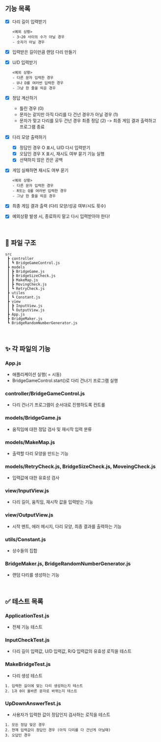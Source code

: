 ## 기능 목록
- [x] 다리 길이 입력받기
  ```
  <예외 상황>
  - 3~20 사이의 수가 아닐 경우
  - 숫자가 아닐 경우
  ```

- [x] 입력받은 길이만큼 랜덤 다리 만들기

- [x] U/D 입력받기
  ```
  <예외 상황>
  - 다른 문자 입력한 경우
  - U나 D를 여러번 입력한 경우
  - 그냥 한 줄을 띄운 경우
  ```

- [x] 정답 계산하기
  - 틀린 경우 (0)
  - 문자는 같지만 아직 다리를 다 건넌 경우가 아닐 경우 (1)
  - 문자가 맞고 다리를 모두 건넌 경우 최종 정답 (2) -> 최종 게임 결과 출력하고 프로그램 종료
  

- [x] 다리 모양 출력하기
  - [x] 정답인 경우 O 표시, U/D 다시 입력받기
  - [x] 오답인 경우 X 표시, 재시도 여부 묻기 기능 실행
  - [x] 선택하지 않은 칸은 공백

- [x] 게임 실패하면 재시도 여부 묻기
  ```
  <예외 상황>
  - 다른 문자 입력한 경우
  - R또는 Q를 여러번 입력한 경우
  - 그냥 한 줄을 띄운 경우
  ```

- [x] 최종 게임 결과 출력 (다리 모양/성공 여부/시도 횟수)

- [x] 예외상황 발생 시, 종료하지 말고 다시 입력받아야 한다!

 <br />

## :file_folder: 파일 구조
```
src
 ┣ controller
 ┃ ┗ BridgeGameControl.js
 ┣ models
 ┃ ┣ BridgeGame.js
 ┃ ┣ BridgeSizeCheck.js
 ┃ ┣ MakeMap.js
 ┃ ┣ MovingCheck.js
 ┃ ┗ RetryCheck.js
 ┣ utiles
 ┃ ┗ Constant.js
 ┣ view
 ┃ ┣ InputView.js
 ┃ ┗ OutputView.js
 ┣ App.js
 ┣ BridgeMaker.js
 ┗ BridgeRandomNumberGenerator.js
```

 <br />

## :sparkles: 각 파일의 기능
### App.js
- 애플리케이션 실행( = 시동)
- BridgeGameControl.start()로 다리 건너기 프로그램 실행

### controller/BridgeGameControl.js
- 다리 건너기 프로그램이 순서대로 진행하도록 컨트롤

### models/BridgeGame.js
- 움직임에 대한 정답 검사 및 재시작 입력 분류

### models/MakeMap.js
- 출력할 다리 모양을 만드는 기능

### models/RetryCheck.js, BridgeSizeCheck.js, MoveingCheck.js
- 입력값에 대한 유효성 검사

### view/InputView.js
- 다리 길이, 움직임, 재시작 값을 입력받는 기능

### view/OutputView.js
- 시작 멘트, 에러 메시지, 다리 모양, 최종 결과를 출력하는 기능

### utils/Constant.js
- 상수들의 집합

### BridgeMaker.js, BridgeRandomNumberGenerator.js
- 랜덤 다리를 생성하는 기능

 <br />

## :white_check_mark: 테스트 목록
### ApplicationTest.js
- 전체 기능 테스트

### InputCheckTest.js
- 다리 길이 입력값, U/D 입력값, R/Q 입력값의 유효성 로직을 테스트

### MakeBridgeTest.js
- 다리 생성 테스트
```
1. 입력한 길이에 맞는 다리 생성하는지 테스트
2. 1과 0이 올바른 문자로 바뀌는지 테스트
```

### UpDownAnswerTest.js
- 사용자가 입력한 값이 정답인지 검사하는 로직을 테스트
```
1. 모든 정답 맞은 경우
2. 현재 입력값이 정답인 경우 (아직 다리를 다 건넌게 아닐때)
3. 오답인 경우
```